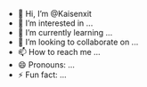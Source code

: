 - 👋 Hi, I’m @Kaisenxit
- 👀 I’m interested in ...
- 🌱 I’m currently learning ...
- 💞️ I’m looking to collaborate on ...
- 📫 How to reach me ...
- 😄 Pronouns: ...
- ⚡ Fun fact: ...

<!---
Kaisenxit/Kaisenxit is a ✨ special ✨ repository because its `README.md` (this file) appears on your GitHub profile.
You can click the Preview link to take a look at your changes.
--->
